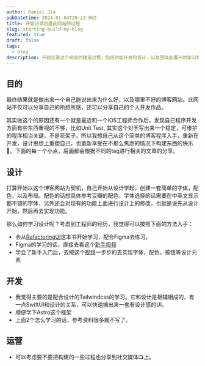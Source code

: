 ```yaml
---
author: Daniel Jia
pubDatetime: 2024-01-04T20:22:00Z
title: 开始记录创建此网站的过程
slug: starting-build-my-blog
featured: true
draft: false
tags:
  - blog
description: 开始记录这个网站的建造过程，包括功能开发和设计，以及围绕此展开的学习等等。
---
```


## 目的

最终结果就是做出来一个自己能说出来为什么好，以及哪里不好的博客网站。此网站不仅可以分享自己的所想所感，还可以分享自己的个人开发作品。

其实做这个的原因还有一个就是最近和一个iOS工程师合作后，发现自己程序开发方面有些东西重视的不够，比如Unit Test, 其实这个对于写出来一个稳定，可维护的程序相当关键，不是花架子。所以我想自己从这个简单的博客程序入手，重新在开发，设计思想上重塑自己，也重新享受在不那么焦虑的情况下构建东西的快乐🎉。下面的每一个小点，后面都会根据不同的tag进行相关的文章的分享。

## 设计

打算开始以这个博客网站为契机，自己开始从设计学起，创建一套简单的字体，配色，以及布局。配色的话想具体参考豆瓣的配色，字体选择的话需要在中英文显示都不错的字体，另外还会对现有的功能上面进行设计上的修改，也就是说先从设计开始，然后再去实现功能。

那么如何学习设计呢？考虑到工程师的经历，我觉得可以按照下面的方法入手：

- 会从[RefactoringUI](https://www.refactoringui.com)这本书开始学习，配合Figma去练习。
- Figma的学习的话，直接去看这个[新手视频](https://www.youtube.com/watch?v=sEvlKQTx4Tc&t=0s)
- 学会了新手入门后，去按这个[视频](https://www.youtube.com/watch?v=yC0JPJ2Uf6k)一步步的去实现字体，配色，按钮等设计元素

## 开发

- 我觉得主要的是配合设计的Tailwindcss的学习。它和设计是相辅相成的，有一点SwiftUI和设计的关系，可以快速搞出来一套有设计感的UI。
- 顺便学下Astro这个框架
- 上面2个怎么学习的话，参考资料很多就不写了。

## 运营

- 可以考虑要不要把构建的一些过程也分享到社交媒体📺上。
